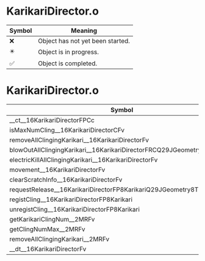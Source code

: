 # KarikariDirector.o
| Symbol | Meaning 
| ------------- | ------------- 
| :x: | Object has not yet been started. 
| :eight_pointed_black_star: | Object is in progress. 
| :white_check_mark: | Object is completed. 


# KarikariDirector.o
| Symbol | Decompiled? |
| ------------- | ------------- |
| __ct__16KarikariDirectorFPCc | :x: |
| isMaxNumCling__16KarikariDirectorCFv | :x: |
| removeAllClingingKarikari__16KarikariDirectorFv | :x: |
| blowOutAllClingingKarikari__16KarikariDirectorFRCQ29JGeometry8TVec3&lt;f&gt; | :x: |
| electricKillAllClingingKarikari__16KarikariDirectorFv | :x: |
| movement__16KarikariDirectorFv | :x: |
| clearScratchInfo__16KarikariDirectorFv | :x: |
| requestRelease__16KarikariDirectorFP8KarikariQ29JGeometry8TVec2&lt;f&gt;f | :x: |
| registCling__16KarikariDirectorFP8Karikari | :x: |
| unregistCling__16KarikariDirectorFP8Karikari | :x: |
| getKarikariClingNum__2MRFv | :x: |
| getClingNumMax__2MRFv | :x: |
| removeAllClingingKarikari__2MRFv | :x: |
| __dt__16KarikariDirectorFv | :x: |
